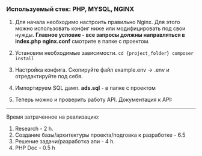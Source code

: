 ### Используемый стек: PHP, MYSQL, NGINX

1. Для начала необходимо настроить правильно Nginx. Для этого можно использовать конфиг ниже или модифицировать под свои нужды.
**Главное условие - все запросы должны направляться в index.php**  **nginx.conf** смотрите в папке с проектом.

2. Установим необходимые зависимости.
`cd {project_folder}
composer install
`

3. Настройка конфига. Скопируйте файл example.env -> .env и отредактируйте под себя.

4. Импортируем SQL дамп. **ads.sql** - в папке с проектом

5. Теперь можно и проверить работу API. Документация к API: <link>
---------
Время затраченное на реализацию:

1. Research - 2 h.
2. Создание базы/архитектуры проекта/подговка к разработке - 6.5
3. Решение задачи/разработка апи - 4 h.
4. PHP Doc - 0.5 h
